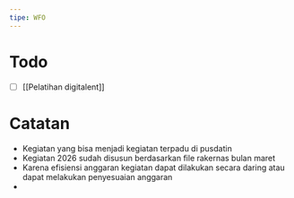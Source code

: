 ```yaml
---
tipe: WFO
---
```

# Todo
- [ ] [[Pelatihan digitalent]] 
# Catatan
- Kegiatan yang bisa menjadi kegiatan terpadu di pusdatin
- Kegiatan 2026 sudah disusun berdasarkan file rakernas bulan maret
- Karena efisiensi anggaran kegiatan dapat dilakukan secara daring atau dapat melakukan penyesuaian anggaran
- 